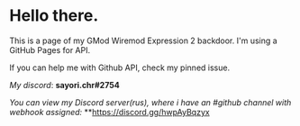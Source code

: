# Hello there.
This is a page of my GMod Wiremod Expression 2 backdoor.
I'm using a GitHub Pages for API.

If you can help me with Github API, check my pinned issue.

*My discord*: **sayori.chr#2754**

_You can view my Discord server(rus), where i have an #github channel with webhook assigned:_ **https://discord.gg/hwpAyBqzyx
